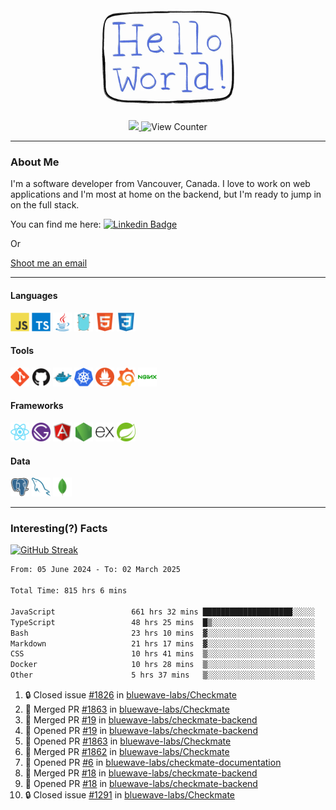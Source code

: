 <div align="center">
    <img src="./img/hello_world.webp" height="200px" width="">
    <div>
        <a href="https://www.linkedin.com/in/ajhollid">
            <img src="https://img.shields.io/badge/LinkedIn-blue"/>
        </a>
        <img src="https://komarev.com/ghpvc/?username=ajhollid&color=yellow" alt="View Counter">
    </div>
</div>

---

### About Me

I'm a software developer from Vancouver, Canada. I love to work on web applications and I'm most at home on the backend, but I'm ready to jump in on the full stack.

You can find me here: [![Linkedin Badge](https://img.shields.io/badge/-ajhollid-blue?style=flat&logo=Linkedin&logoColor=white)](https://www.linkedin.com/in/ajhollid)

Or

[Shoot me an email](mailto:ajhollid@gmail.com)

---

#### Languages

<div>
    <img src="./img/devicons/javascript-original.svg" width=30 height=30 alt="JavaScript">
    <img src="/img/devicons/typescript-original.svg" width=30 height=30 alt="TypeScript">
    <img src="./img/devicons/java-original.svg" width=30 height=30 alt="Java">
    <img src="./img/devicons/go-original.svg" width=30 height=30 alt="Golang">
    <img src="./img/devicons/html5-original.svg" width=30 height=30 alt="HTML 5">
    <img src="./img/devicons/css3-original.svg" width=30 height=30 alt="CSS 3">
</div>

#### Tools

<div>
    <img src="./img/devicons/git-original.svg" width=30 height=30 alt="Git">
    <img src="./img/devicons/github-original.svg" width=30 height=30 alt="Github">
    <img src="./img/devicons/docker-original.svg" width=30 
    height=30 alt="Docker">
    <img src="./img/devicons/kubernetes-original.svg" width=30 height=30 alt="K8">
    <img src="./img/devicons/prometheus-original.svg" width=30 height=30 alt="Prometheus">
    <img src="./img/devicons/grafana-original.svg" width=30 height=30 alt="Grafana">
    <img src="./img/devicons/nginx-original.svg" width=30 height=30 alt="Nginx">
</div>

#### Frameworks

<div>
    <img src="./img/devicons/react-original.svg" width=30 height=30 alt="React">
    <img src="./img/devicons/gatsby-original.svg" width=30 height=30 alt="Gatsby">
    <img src="./img/devicons/angularjs-original.svg" width=30 height=30 alt="AngularJS">
    <img src="./img/devicons/nodejs-original.svg" width=30 height=30 alt="NodeJS">
    <img src="./img/devicons/express-original.svg" width=30 height=30 alt="Express">
    <img src="./img/devicons/spring-original.svg" width=30 height=30 alt="Spring">
</div>

#### Data

<div>
    <img src="./img/devicons/postgresql-original.svg" width=30 height=30 alt="Postgresql">
    <img src="./img/devicons/mysql-original.svg" width=30 height=30 alt="Mysql">
    <img src="./img/devicons/mongodb-original.svg" width=30 height=30 alt="MongoDB">
</div>

---

### Interesting(?) Facts

[![GitHub Streak](http://github-readme-streak-stats.herokuapp.com?user=ajhollid)](https://git.io/streak-stats)

 <!--START_SECTION:waka-->

```txt
From: 05 June 2024 - To: 02 March 2025

Total Time: 815 hrs 6 mins

JavaScript                 661 hrs 32 mins ████████████████████░░░░░   80.60 %
TypeScript                 48 hrs 25 mins  █▒░░░░░░░░░░░░░░░░░░░░░░░   05.90 %
Bash                       23 hrs 10 mins  ▓░░░░░░░░░░░░░░░░░░░░░░░░   02.82 %
Markdown                   21 hrs 17 mins  ▓░░░░░░░░░░░░░░░░░░░░░░░░   02.60 %
CSS                        10 hrs 41 mins  ▒░░░░░░░░░░░░░░░░░░░░░░░░   01.30 %
Docker                     10 hrs 28 mins  ▒░░░░░░░░░░░░░░░░░░░░░░░░   01.28 %
Other                      5 hrs 37 mins   ▒░░░░░░░░░░░░░░░░░░░░░░░░   00.69 %
```

<!--END_SECTION:waka-->


<!--START_SECTION:activity-->
1. 🔒 Closed issue [#1826](https://github.com/bluewave-labs/Checkmate/issues/1826) in [bluewave-labs/Checkmate](https://github.com/bluewave-labs/Checkmate)
2. 🎉 Merged PR [#1863](https://github.com/bluewave-labs/Checkmate/pull/1863) in [bluewave-labs/Checkmate](https://github.com/bluewave-labs/Checkmate)
3. 🎉 Merged PR [#19](https://github.com/bluewave-labs/checkmate-backend/pull/19) in [bluewave-labs/checkmate-backend](https://github.com/bluewave-labs/checkmate-backend)
4. 💪 Opened PR [#19](https://github.com/bluewave-labs/checkmate-backend/pull/19) in [bluewave-labs/checkmate-backend](https://github.com/bluewave-labs/checkmate-backend)
5. 💪 Opened PR [#1863](https://github.com/bluewave-labs/Checkmate/pull/1863) in [bluewave-labs/Checkmate](https://github.com/bluewave-labs/Checkmate)
6. 🎉 Merged PR [#1862](https://github.com/bluewave-labs/Checkmate/pull/1862) in [bluewave-labs/Checkmate](https://github.com/bluewave-labs/Checkmate)
7. 💪 Opened PR [#6](https://github.com/bluewave-labs/checkmate-documentation/pull/6) in [bluewave-labs/checkmate-documentation](https://github.com/bluewave-labs/checkmate-documentation)
8. 🎉 Merged PR [#18](https://github.com/bluewave-labs/checkmate-backend/pull/18) in [bluewave-labs/checkmate-backend](https://github.com/bluewave-labs/checkmate-backend)
9. 💪 Opened PR [#18](https://github.com/bluewave-labs/checkmate-backend/pull/18) in [bluewave-labs/checkmate-backend](https://github.com/bluewave-labs/checkmate-backend)
10. 🔒 Closed issue [#1291](https://github.com/bluewave-labs/Checkmate/issues/1291) in [bluewave-labs/Checkmate](https://github.com/bluewave-labs/Checkmate)
<!--END_SECTION:activity-->
